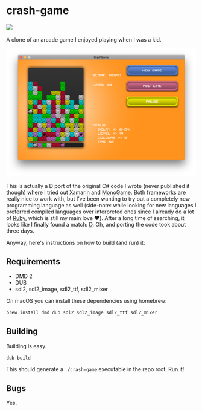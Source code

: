 # crash-game

[![](https://img.shields.io/dub/v/crash-game.svg?style=flat-square)](https://code.dlang.org/packages/crash-game)

A clone of an arcade game I enjoyed playing when I was a kid.

![Screenshot](./screenshot.png)

This is actually a D port of the original C# code I wrote (never published it
though) where I tried out [Xamarin][] and [MonoGame][].  Both frameworks are
really nice to work with, but I've been wanting to try out a completely new
programming language as well (side-note: while looking for new languages I
preferred compiled languages over interpreted ones since I already do a lot of
[Ruby][], which is still my main love ❤️).  After a long time of searching, it
looks like I finally found a match: [D][].
Oh, and porting the code took about three days.

Anyway, here's instructions on how to build (and run) it:

## Requirements

* DMD 2
* DUB
* sdl2, sdl2_image, sdl2_ttf, sdl2_mixer

On macOS you can install these dependencies using homebrew:

``` sh
brew install dmd dub sdl2 sdl2_image sdl2_ttf sdl2_mixer
```

## Building

Building is easy.

``` sh
dub build
```

This should generate a `./crash-game` executable in the repo root.  Run it!

## Bugs

Yes.

[Xamarin]: https://www.xamarin.com/
[MonoGame]: http://www.monogame.net/
[Ruby]: https://ruby-lang.org
[D]: https://dlang.org
